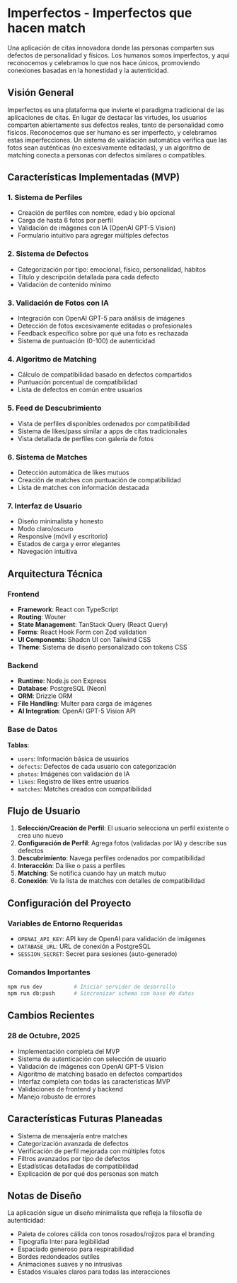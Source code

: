 # Imperfectos - Imperfectos que hacen match

Una aplicación de citas innovadora donde las personas comparten sus defectos de personalidad y físicos. Los humanos somos imperfectos, y aquí reconocemos y celebramos lo que nos hace únicos, promoviendo conexiones basadas en la honestidad y la autenticidad.

## Visión General

Imperfectos es una plataforma que invierte el paradigma tradicional de las aplicaciones de citas. En lugar de destacar las virtudes, los usuarios comparten abiertamente sus defectos reales, tanto de personalidad como físicos. Reconocemos que ser humano es ser imperfecto, y celebramos estas imperfecciones. Un sistema de validación automática verifica que las fotos sean auténticas (no excesivamente editadas), y un algoritmo de matching conecta a personas con defectos similares o compatibles.

## Características Implementadas (MVP)

### 1. Sistema de Perfiles
- Creación de perfiles con nombre, edad y bio opcional
- Carga de hasta 6 fotos por perfil
- Validación de imágenes con IA (OpenAI GPT-5 Vision)
- Formulario intuitivo para agregar múltiples defectos

### 2. Sistema de Defectos
- Categorización por tipo: emocional, físico, personalidad, hábitos
- Título y descripción detallada para cada defecto
- Validación de contenido mínimo

### 3. Validación de Fotos con IA
- Integración con OpenAI GPT-5 para análisis de imágenes
- Detección de fotos excesivamente editadas o profesionales
- Feedback específico sobre por qué una foto es rechazada
- Sistema de puntuación (0-100) de autenticidad

### 4. Algoritmo de Matching
- Cálculo de compatibilidad basado en defectos compartidos
- Puntuación porcentual de compatibilidad
- Lista de defectos en común entre usuarios

### 5. Feed de Descubrimiento
- Vista de perfiles disponibles ordenados por compatibilidad
- Sistema de likes/pass similar a apps de citas tradicionales
- Vista detallada de perfiles con galería de fotos

### 6. Sistema de Matches
- Detección automática de likes mutuos
- Creación de matches con puntuación de compatibilidad
- Lista de matches con información destacada

### 7. Interfaz de Usuario
- Diseño minimalista y honesto
- Modo claro/oscuro
- Responsive (móvil y escritorio)
- Estados de carga y error elegantes
- Navegación intuitiva

## Arquitectura Técnica

### Frontend
- **Framework**: React con TypeScript
- **Routing**: Wouter
- **State Management**: TanStack Query (React Query)
- **Forms**: React Hook Form con Zod validation
- **UI Components**: Shadcn UI con Tailwind CSS
- **Theme**: Sistema de diseño personalizado con tokens CSS

### Backend
- **Runtime**: Node.js con Express
- **Database**: PostgreSQL (Neon)
- **ORM**: Drizzle ORM
- **File Handling**: Multer para carga de imágenes
- **AI Integration**: OpenAI GPT-5 Vision API

### Base de Datos
**Tablas**:
- `users`: Información básica de usuarios
- `defects`: Defectos de cada usuario con categorización
- `photos`: Imágenes con validación de IA
- `likes`: Registro de likes entre usuarios
- `matches`: Matches creados con compatibilidad

## Flujo de Usuario

1. **Selección/Creación de Perfil**: El usuario selecciona un perfil existente o crea uno nuevo
2. **Configuración de Perfil**: Agrega fotos (validadas por IA) y describe sus defectos
3. **Descubrimiento**: Navega perfiles ordenados por compatibilidad
4. **Interacción**: Da like o pass a perfiles
5. **Matching**: Se notifica cuando hay un match mutuo
6. **Conexión**: Ve la lista de matches con detalles de compatibilidad

## Configuración del Proyecto

### Variables de Entorno Requeridas
- `OPENAI_API_KEY`: API key de OpenAI para validación de imágenes
- `DATABASE_URL`: URL de conexión a PostgreSQL
- `SESSION_SECRET`: Secret para sesiones (auto-generado)

### Comandos Importantes
```bash
npm run dev          # Iniciar servidor de desarrollo
npm run db:push      # Sincronizar schema con base de datos
```

## Cambios Recientes

### 28 de Octubre, 2025
- Implementación completa del MVP
- Sistema de autenticación con selección de usuario
- Validación de imágenes con OpenAI GPT-5 Vision
- Algoritmo de matching basado en defectos compartidos
- Interfaz completa con todas las características MVP
- Validaciones de frontend y backend
- Manejo robusto de errores

## Características Futuras Planeadas
- Sistema de mensajería entre matches
- Categorización avanzada de defectos
- Verificación de perfil mejorada con múltiples fotos
- Filtros avanzados por tipo de defectos
- Estadísticas detalladas de compatibilidad
- Explicación de por qué dos personas son match

## Notas de Diseño

La aplicación sigue un diseño minimalista que refleja la filosofía de autenticidad:
- Paleta de colores cálida con tonos rosados/rojizos para el branding
- Tipografía Inter para legibilidad
- Espaciado generoso para respirabilidad
- Bordes redondeados sutiles
- Animaciones suaves y no intrusivas
- Estados visuales claros para todas las interacciones
